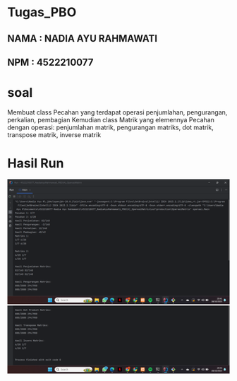 # Tugas_PBO
## NAMA : NADIA AYU RAHMAWATI
## NPM  : 4522210077
# soal
Membuat class Pecahan yang terdapat operasi penjumlahan, pengurangan, perkalian, pembagian
Kemudian class Matrik yang elemennya Pecahan dengan operasi:
penjumlahan matrik, pengurangan matriks, dot matrik, transpose matrik, inverse matrik
# Hasil Run
![Hasil progam](hasil1.PNG)
![Hasil progam](hasil2.PNG)
